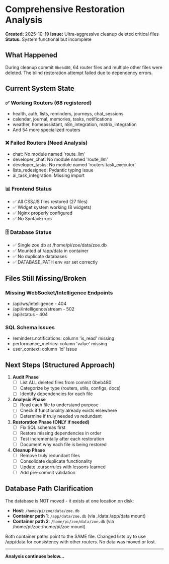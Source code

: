 # Comprehensive Restoration Analysis
**Created:** 2025-10-19
**Issue:** Ultra-aggressive cleanup deleted critical files
**Status:** System functional but incomplete

## What Happened
During cleanup commit `0beb480`, 64 router files and multiple other files were deleted.
The blind restoration attempt failed due to dependency errors.

## Current System State

### ✅ Working Routers (68 registered)
- health, auth, lists, reminders, journeys, chat_sessions
- calendar, journal, memories, tasks, notifications
- weather, homeassistant, n8n_integration, matrix_integration
- And 54 more specialized routers

### ❌ Failed Routers (Need Analysis)
- chat: No module named 'route_llm'
- developer_chat: No module named 'route_llm'  
- developer_tasks: No module named 'routers.task_executor'
- lists_redesigned: Pydantic typing issue
- ai_task_integration: Missing import

### 📊 Frontend Status
- ✅ All CSS/JS files restored (27 files)
- ✅ Widget system working (8 widgets)
- ✅ Nginx properly configured
- ✅ No SyntaxErrors

### 🗄️ Database Status
- ✅ Single zoe.db at /home/pi/zoe/data/zoe.db
- ✅ Mounted at /app/data in container
- ✅ No duplicate databases
- ✅ DATABASE_PATH env var set correctly

## Files Still Missing/Broken

### Missing WebSocket/Intelligence Endpoints
- /api/ws/intelligence - 404
- /api/intelligence/stream - 502
- /api/status - 404

### SQL Schema Issues
- reminders.notifications: column 'is_read' missing
- performance_metrics: column 'value' missing
- user_context: column 'id' issue

## Next Steps (Structured Approach)

1. **Audit Phase**
   - [ ] List ALL deleted files from commit 0beb480
   - [ ] Categorize by type (routers, utils, configs, docs)
   - [ ] Identify dependencies for each file
   
2. **Analysis Phase**
   - [ ] Read each file to understand purpose
   - [ ] Check if functionality already exists elsewhere
   - [ ] Determine if truly needed vs redundant

3. **Restoration Phase (ONLY if needed)**
   - [ ] Fix SQL schemas first
   - [ ] Restore missing dependencies in order
   - [ ] Test incrementally after each restoration
   - [ ] Document why each file is being restored

4. **Cleanup Phase**
   - [ ] Remove truly redundant files
   - [ ] Consolidate duplicate functionality
   - [ ] Update .cursorrules with lessons learned
   - [ ] Add pre-commit validation

## Database Path Clarification
The database is NOT moved - it exists at one location on disk:
- **Host**: `/home/pi/zoe/data/zoe.db`
- **Container path 1**: `/app/data/zoe.db` (via ./data:/app/data mount)
- **Container path 2**: `/home/pi/zoe/data/zoe.db` (via /home/pi/zoe:/home/pi/zoe mount)

Both container paths point to the SAME file. Changed lists.py to use /app/data 
for consistency with other routers. No data was moved or lost.

---
**Analysis continues below...**
